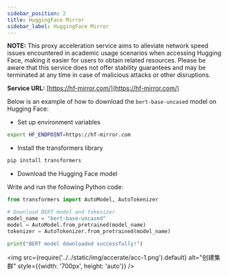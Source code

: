```yaml
---
sidebar_position: 2
title: HuggingFace Mirror
sidebar_label: HuggingFace Mirror
---
```


**NOTE:** This proxy acceleration service aims to alleviate network speed issues encountered in academic usage scenarios when accessing Hugging Face, making it easier for users to obtain related resources. Please be aware that this service does not offer stability guarantees and may be terminated at any time in case of malicious attacks or other disruptions.

**Service URL:** [https://hf-mirror.com/](https://hf-mirror.com/)

Below is an example of how to download the `bert-base-uncased` model on Hugging Face:

- Set up environment variables

```bash
export HF_ENDPOINT=https://hf-mirror.com
```

- Install the transformers library

```bash
pip install transformers
```

- Download the Hugging Face model

Write and run the following Python code:

```python
from transformers import AutoModel, AutoTokenizer

# Download BERT model and tokenizer
model_name = "bert-base-uncased"
model = AutoModel.from_pretrained(model_name)
tokenizer = AutoTokenizer.from_pretrained(model_name)

print("BERT model downloaded successfully!")
```

<img src={require('../../static/img/accerate/acc-1.png').default} alt="创建集群" style={{width: '700px', height: 'auto'}} />

